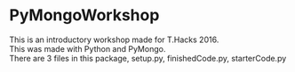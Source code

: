 # PyMongoWorkshop

This is an introductory workshop made for T.Hacks 2016.<br />
This was made with Python and PyMongo. <br />
There are 3 files in this package, setup.py, finishedCode.py, starterCode.py<br />

